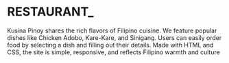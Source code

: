 # RESTAURANT_
Kusina Pinoy shares the rich flavors of Filipino cuisine. We feature popular dishes like Chicken Adobo, Kare-Kare, and Sinigang. Users can easily order food by selecting a dish and filling out their details. Made with HTML and CSS, the site is simple, responsive, and reflects Filipino warmth and culture

